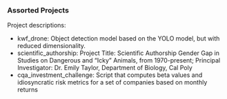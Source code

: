 ### Assorted Projects

Project descriptions:
- kwf_drone: Object detection model based on the YOLO model, but with reduced dimensionality.
- scientific_authorship: Project Title: Scientific Authorship Gender Gap in Studies on Dangerous and “Icky” Animals, from 1970-present; Principal Investigator: Dr. Emily Taylor, Department of Biology, Cal Poly
- cqa_investment_challenge: Script that computes beta values and idiosyncratic risk metrics for a set of companies based on monthly returns
